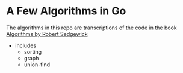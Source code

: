# A Few Algorithms in Go

The algorithms in this repo are transcriptions of
the code in the book [Algorithms by Robert Sedgewick](https://algs4.cs.princeton.edu/home/)

- includes
  -  sorting
  -  graph
  -  union-find
